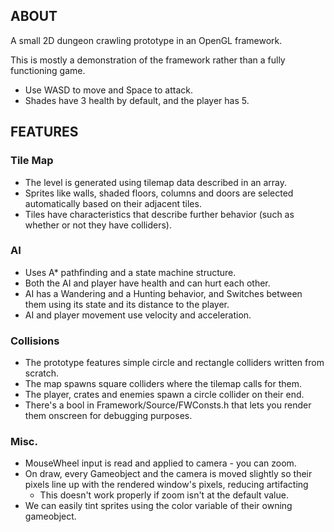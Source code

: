 <h2><strong>ABOUT</strong></h2>

<p>A small 2D dungeon crawling prototype in an OpenGL framework.</p>

<p>This is mostly a demonstration of the framework rather than a fully functioning game.</p>

<ul>
	<li>Use WASD to move and Space to attack.</li>
	<li>Shades have 3 health by default, and the player has 5.</li>
</ul>

<h2><strong>FEATURES</strong></h2>

<h3>Tile Map</h3>

<ul>
	<li>The level is generated using tilemap data described in an array.</li>
	<li>Sprites like walls, shaded floors, columns and doors are selected automatically based on their adjacent tiles.</li>
	<li>Tiles have characteristics that describe further behavior (such as whether or not they have colliders).</li>
</ul>

<h3>AI</h3>

<ul>
	<li>Uses A* pathfinding and a state machine structure.</li>
	<li>Both the AI and player have health and can hurt each other.</li>
	<li>AI has a Wandering and a Hunting behavior, and Switches between them using its state and its distance to the player.</li>
	<li>AI and player movement use velocity and acceleration.</li>
</ul>

<h3>Collisions</h3>

<ul>
	<li>The prototype features simple circle and rectangle colliders written from scratch.</li>
	<li>The map spawns square colliders where the tilemap calls for them.</li>
	<li>The player, crates and enemies spawn a circle collider on their end.</li>
	<li>There&#39;s a bool in Framework/Source/FWConsts.h that lets you render them onscreen for debugging purposes.</li>
</ul>

<h3>Misc.</h3>

<ul>
	<li>MouseWheel input is read and applied to camera - you can zoom.</li>
	<li>On draw, every Gameobject and the camera is moved slightly so their pixels line up with the rendered window&#39;s pixels, reducing artifacting
	<ul>
		<li>This doesn&#39;t work properly if zoom isn&#39;t at the default value.</li>
	</ul>
	</li>
	<li>We can easily tint sprites using the color variable of their owning gameobject.</li>
</ul>
